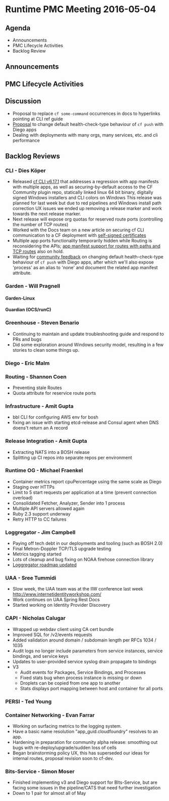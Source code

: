 # Runtime PMC Meeting 2016-05-04

## Agenda
* Announcements
* PMC Lifecycle Activities
* Backlog Review

## Announcements


## PMC Lifecycle Activities


## Discussion
- Proposal to replace `cf some-command` occurrences in docs to hyperlinks pointing at CLI ref guide
- [Proposal](https://lists.cloudfoundry.org/archives/list/cf-dev@lists.cloudfoundry.org/thread/KU4JNZ6HMNS62E6IFREG7NSUB6SFOISW/) to change default health-check-type behaviour of `cf push` with Diego apps
- Dealing with deployments with many orgs, many services, etc. and cli performance

## Backlog Reviews

### CLI - Dies Köper
- Released [cf CLI v6.17.1](https://www.pivotaltracker.com/story/show/117837557) that addresses a regression with app manifests with multiple apps, as well as securing-by-default access to the CF Community plugin repo, statically linked linux 64 bit binary, digitally signed Windows installers and CLI colors on Windows
  This release was planned for last week but due to red pipelines and Windows install path correction UX issues we ended up removing a release marker and work towards the next release marker.
- Next release will expose org quotas for reserved route ports (controlling the number of TCP routes)
- Worked with the Docs team on a new article on securing cf CLI communication to a CF deployment with [self-signed certificates](http://docs.cloudfoundry.org/cf-cli/self-signed.html)
- Multiple app ports functionality temporarily hidden while Routing is reconsidering the APIs; [app manifest support for routes with paths and TCP routes](https://lists.cloudfoundry.org/archives/list/cf-dev@lists.cloudfoundry.org/message/N4ZDS7FVHBQFSGP724ZAXUOMISNVURIR/) also on hold.
- Waiting for [community feedback](https://lists.cloudfoundry.org/archives/list/cf-dev@lists.cloudfoundry.org/thread/KU4JNZ6HMNS62E6IFREG7NSUB6SFOISW/) on changing default health-check-type behaviour of `cf push` with Diego apps, after which we'll also expose 'process' as an alias to 'none' and document the related app manifest attribute.

### Garden - Will Pragnell

#### Garden-Linux

#### Guardian (OCS/runC)

### Greenhouse - Steven Benario
- Continuing to maintain and update troubleshooting guide and respond to PRs and bugs
- Did some exploration around Windows security model, resulting in a few stories to clean some things up.

### Diego - Eric Malm

### Routing - Shannon Coen

- Preventing stale Routes
- Quota attribute for reservice route ports

### Infrastructure - Amit Gupta

- bbl CLI for configuring AWS env for bosh
- fixing an issue with starting etcd-release and Consul agent when DNS doens't return an A record 

### Release Integration - Amit Gupta

- Extracting NATS into a BOSH release
- Splitting up CI repos into separate repos per environment

### Runtime OG - Michael Fraenkel
- Container metrics report cpuPercentage using the same scale as Diego
- Staging over HTTPs
- Limit to 5 start requests per application at a time (prevent connection overload)
- Consolidated Fetcher, Analyzer, Sender into 1 process
- Multiple API servers allowed again
- Ruby 2.3 support underway
- Retry HTTP to CC failures

### Loggregator - Jim Campbell
- Paying off tech debt in our deployments and tooling (such as BOSH 2.0)
- Final Metron-Doppler TCP/TLS upgrade testing 
- Metrics tagging started
- Lots of cleanup and bug fixing on NOAA firehose connection library
- [Loggregator roadmap updated](https://docs.google.com/spreadsheets/d/1QOCUIlTkhGzVwfRji7Q14vczqkBbFGkiDWrJSKdRLRg/edit#gid=0)

### UAA - Sree Tummidi
- Slow week, the UAA team was at the IIW conference last week http://www.internetidentityworkshop.com/
- Work continues on UAA Spring Rest Docs
- Started working on Identity Provider Discovery

### CAPI - Nicholas Calugar
- Wrapped up webdav client using CA cert bundle
- Improved SQL for /v2/events requests
- Added validation around domain / subdomain length per RFCs 1034 / 1035
- Audit logs no longer include parameters from service instances, service bindings, and service keys
- Updates to user-provided service syslog drain propagate to bindings
- V3
  - Audit events for Packages, Service Bindings, and Processes
  - Fixed stats bug when process instance is missing or down
  - Droplets can be copied from one app to another
  - Stats displays port mapping between host and container for all ports

### PERSI - Ted Young

### Container Networking - Evan Farrar
- Working on surfacing metrics to the logging system.
- Have a basic name resolution "app_guid.cloudfoundry" resolves to an app.
- Hardening in preparation for community alpha release: smoothing out bugs with re-deploy/upgrade/sudden loss of cells
- Began brainstorming policy UX, this has superseded our ideas for internal routes, proposal revision soon to cf-dev.

### Bits-Service - Simon Moser

* Finished implementing v3 and Diego support for BIts-Service, but are facing some issues in the pipeline/CATS that need further investigation 
* Down to 1 pair for almost all of May 
